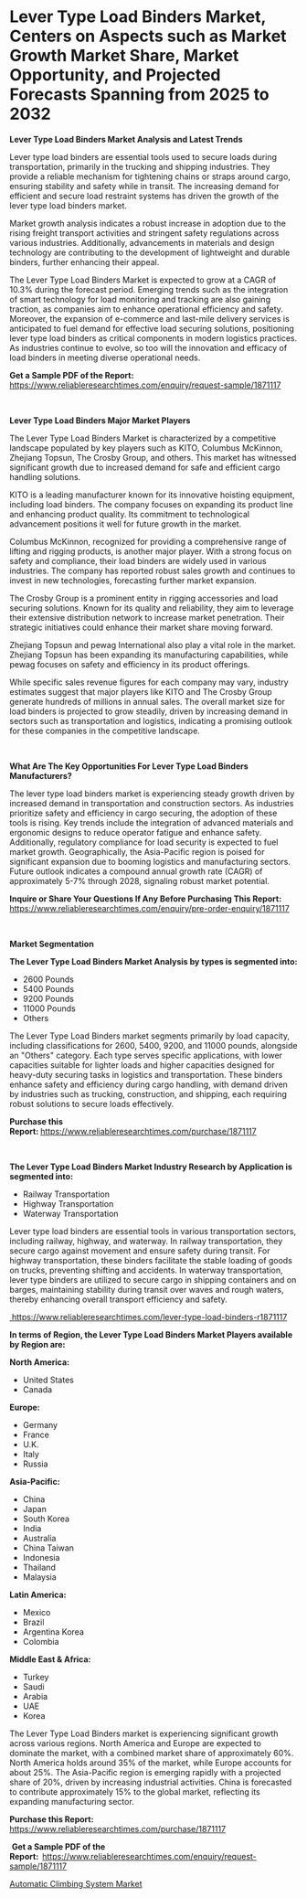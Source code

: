 <p><h1>Lever Type Load Binders Market, Centers on Aspects such as Market Growth Market Share, Market Opportunity, and Projected Forecasts Spanning from 2025 to 2032</h1></p><p><strong>Lever Type Load Binders Market Analysis and Latest Trends</strong></p>
<p><p>Lever type load binders are essential tools used to secure loads during transportation, primarily in the trucking and shipping industries. They provide a reliable mechanism for tightening chains or straps around cargo, ensuring stability and safety while in transit. The increasing demand for efficient and secure load restraint systems has driven the growth of the lever type load binders market.</p><p>Market growth analysis indicates a robust increase in adoption due to the rising freight transport activities and stringent safety regulations across various industries. Additionally, advancements in materials and design technology are contributing to the development of lightweight and durable binders, further enhancing their appeal. </p><p>The Lever Type Load Binders Market is expected to grow at a CAGR of 10.3% during the forecast period. Emerging trends such as the integration of smart technology for load monitoring and tracking are also gaining traction, as companies aim to enhance operational efficiency and safety. Moreover, the expansion of e-commerce and last-mile delivery services is anticipated to fuel demand for effective load securing solutions, positioning lever type load binders as critical components in modern logistics practices. As industries continue to evolve, so too will the innovation and efficacy of load binders in meeting diverse operational needs.</p></p>
<p><strong>Get a Sample PDF of the Report:&nbsp;</strong> <a href="https://www.reliableresearchtimes.com/enquiry/request-sample/1871117?utm_campaign=3583&utm_medium=2&utm_source=Github&utm_content=ia&utm_term=10042025&utm_id=lever-type-load-binders">https://www.reliableresearchtimes.com/enquiry/request-sample/1871117</a></p>
<p>&nbsp;</p>
<p><strong>Lever Type Load Binders Major Market Players</strong></p>
<p><p>The Lever Type Load Binders Market is characterized by a competitive landscape populated by key players such as KITO, Columbus McKinnon, Zhejiang Topsun, The Crosby Group, and others. This market has witnessed significant growth due to increased demand for safe and efficient cargo handling solutions.</p><p>KITO is a leading manufacturer known for its innovative hoisting equipment, including load binders. The company focuses on expanding its product line and enhancing product quality. Its commitment to technological advancement positions it well for future growth in the market.</p><p>Columbus McKinnon, recognized for providing a comprehensive range of lifting and rigging products, is another major player. With a strong focus on safety and compliance, their load binders are widely used in various industries. The company has reported robust sales growth and continues to invest in new technologies, forecasting further market expansion.</p><p>The Crosby Group is a prominent entity in rigging accessories and load securing solutions. Known for its quality and reliability, they aim to leverage their extensive distribution network to increase market penetration. Their strategic initiatives could enhance their market share moving forward.</p><p>Zhejiang Topsun and pewag International also play a vital role in the market. Zhejiang Topsun has been expanding its manufacturing capabilities, while pewag focuses on safety and efficiency in its product offerings.</p><p>While specific sales revenue figures for each company may vary, industry estimates suggest that major players like KITO and The Crosby Group generate hundreds of millions in annual sales. The overall market size for load binders is projected to grow steadily, driven by increasing demand in sectors such as transportation and logistics, indicating a promising outlook for these companies in the competitive landscape.</p></p>
<p>&nbsp;</p>
<p><strong>What Are The Key Opportunities For Lever Type Load Binders Manufacturers?</strong></p>
<p><p>The lever type load binders market is experiencing steady growth driven by increased demand in transportation and construction sectors. As industries prioritize safety and efficiency in cargo securing, the adoption of these tools is rising. Key trends include the integration of advanced materials and ergonomic designs to reduce operator fatigue and enhance safety. Additionally, regulatory compliance for load security is expected to fuel market growth. Geographically, the Asia-Pacific region is poised for significant expansion due to booming logistics and manufacturing sectors. Future outlook indicates a compound annual growth rate (CAGR) of approximately 5-7% through 2028, signaling robust market potential.</p></p>
<p><strong>Inquire or Share Your Questions If Any Before Purchasing This Report:</strong> <a href="https://www.reliableresearchtimes.com/enquiry/pre-order-enquiry/1871117?utm_campaign=3583&utm_medium=2&utm_source=Github&utm_content=ia&utm_term=10042025&utm_id=lever-type-load-binders">https://www.reliableresearchtimes.com/enquiry/pre-order-enquiry/1871117</a></p>
<p>&nbsp;</p>
<p><strong>Market Segmentation</strong></p>
<p><strong>The Lever Type Load Binders Market Analysis by types is segmented into:</strong></p>
<p><ul><li>2600 Pounds</li><li>5400 Pounds</li><li>9200 Pounds</li><li>11000 Pounds</li><li>Others</li></ul></p>
<p><p>The Lever Type Load Binders market segments primarily by load capacity, including classifications for 2600, 5400, 9200, and 11000 pounds, alongside an "Others" category. Each type serves specific applications, with lower capacities suitable for lighter loads and higher capacities designed for heavy-duty securing tasks in logistics and transportation. These binders enhance safety and efficiency during cargo handling, with demand driven by industries such as trucking, construction, and shipping, each requiring robust solutions to secure loads effectively.</p></p>
<p><strong>Purchase this Report:&nbsp;</strong><a href="https://www.reliableresearchtimes.com/purchase/1871117?utm_campaign=3583&utm_medium=2&utm_source=Github&utm_content=ia&utm_term=10042025&utm_id=lever-type-load-binders">https://www.reliableresearchtimes.com/purchase/1871117</a></p>
<p>&nbsp;</p>
<p><strong>The Lever Type Load Binders Market Industry Research by Application is segmented into:</strong></p>
<p><ul><li>Railway Transportation</li><li>Highway Transportation</li><li>Waterway Transportation</li></ul></p>
<p><p>Lever type load binders are essential tools in various transportation sectors, including railway, highway, and waterway. In railway transportation, they secure cargo against movement and ensure safety during transit. For highway transportation, these binders facilitate the stable loading of goods on trucks, preventing shifting and accidents. In waterway transportation, lever type binders are utilized to secure cargo in shipping containers and on barges, maintaining stability during transit over waves and rough waters, thereby enhancing overall transport efficiency and safety.</p></p>
<p><a href="https://www.reliableresearchtimes.com/lever-type-load-binders-r1871117?utm_campaign=3583&utm_medium=2&utm_source=Github&utm_content=ia&utm_term=10042025&utm_id=lever-type-load-binders">&nbsp;https://www.reliableresearchtimes.com/lever-type-load-binders-r1871117</a></p>
<p><strong>In terms of Region, the Lever Type Load Binders Market Players available by Region are:</strong></p>
<p>
    <p> <strong> North America: </strong>
        <ul>
            <li>United States</li>
            <li>Canada</li>
        </ul>
        </p> 
    <p> <strong> Europe: </strong>
        <ul>
            <li>Germany</li>
            <li>France</li>
            <li>U.K.</li>
            <li>Italy</li>
            <li>Russia</li>
        </ul>
        </p> 
    <p> <strong> Asia-Pacific: </strong>
        <ul>
            <li>China</li>
            <li>Japan</li>
            <li>South Korea</li>
            <li>India</li>
            <li>Australia</li>
            <li>China Taiwan</li>
            <li>Indonesia</li>
            <li>Thailand</li>
            <li>Malaysia</li>
        </ul>
        </p> 
    <p> <strong> Latin America: </strong>
        <ul>
            <li>Mexico</li>
            <li>Brazil</li>
            <li>Argentina Korea</li>
            <li>Colombia</li>
        </ul>
        </p> 
    <p> <strong> Middle East & Africa: </strong>
        <ul>
            <li>Turkey</li>
            <li>Saudi</li>
            <li>Arabia</li>
            <li>UAE</li>
            <li>Korea</li>
        </ul>
    </p>
    </p>
<p><p>The Lever Type Load Binders market is experiencing significant growth across various regions. North America and Europe are expected to dominate the market, with a combined market share of approximately 60%. North America holds around 35% of the market, while Europe accounts for about 25%. The Asia-Pacific region is emerging rapidly with a projected share of 20%, driven by increasing industrial activities. China is forecasted to contribute approximately 15% to the global market, reflecting its expanding manufacturing sector.</p></p>
<p><strong>Purchase this Report: </strong><a href="https://www.reliableresearchtimes.com/purchase/1871117?utm_campaign=3583&utm_medium=2&utm_source=Github&utm_content=ia&utm_term=10042025&utm_id=lever-type-load-binders">https://www.reliableresearchtimes.com/purchase/1871117</a></p>
<p>&nbsp;<strong>Get a Sample PDF of the Report:&nbsp;&nbsp;</strong><a href="https://www.reliableresearchtimes.com/enquiry/request-sample/1871117?utm_campaign=3583&utm_medium=2&utm_source=Github&utm_content=ia&utm_term=10042025&utm_id=lever-type-load-binders">https://www.reliableresearchtimes.com/enquiry/request-sample/1871117</a></p>
<p><strong></strong></p>
<p><p><a href="https://github.com/bawksmaedamu/Market-Research-Report-List-1/blob/main/automatic-climbing-system-market.md?utm_campaign=3583&utm_medium=2&utm_source=Github&utm_content=ia&utm_term=10042025&utm_id=lever-type-load-binders">Automatic Climbing System Market</a></p></p>
